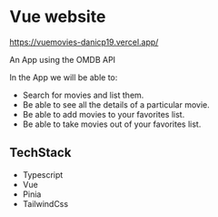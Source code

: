 # Vue website 
https://vuemovies-danicp19.vercel.app/

An App using the OMDB API

In the App we will be able to:

* Search for movies and list them.
* Be able to see all the details of a particular movie.
* Be able to add movies to your favorites list.
* Be able to take movies out of your favorites list.


## TechStack

- Typescript
- Vue
- Pinia
- TailwindCss





